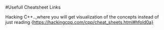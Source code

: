 #Usefull Cheatsheet Links

Hacking C++..,where you will get visualization of the concepts instead of just reading {https://hackingcpp.com/cpp/cheat_sheets.html#hfold0a}
